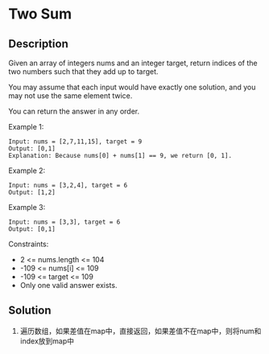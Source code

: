 # Two Sum
## Description
Given an array of integers nums and an integer target, return indices of the two numbers such that they add up to target.

You may assume that each input would have exactly one solution, and you may not use the same element twice.

You can return the answer in any order.



Example 1:
```
Input: nums = [2,7,11,15], target = 9
Output: [0,1]
Explanation: Because nums[0] + nums[1] == 9, we return [0, 1].
```
Example 2:
```
Input: nums = [3,2,4], target = 6
Output: [1,2]
```
Example 3:
```
Input: nums = [3,3], target = 6
Output: [0,1]
```

Constraints:

* 2 <= nums.length <= 104
* -109 <= nums[i] <= 109
* -109 <= target <= 109
* Only one valid answer exists.

## Solution
1. 遍历数组，如果差值在map中，直接返回，如果差值不在map中，则将num和index放到map中